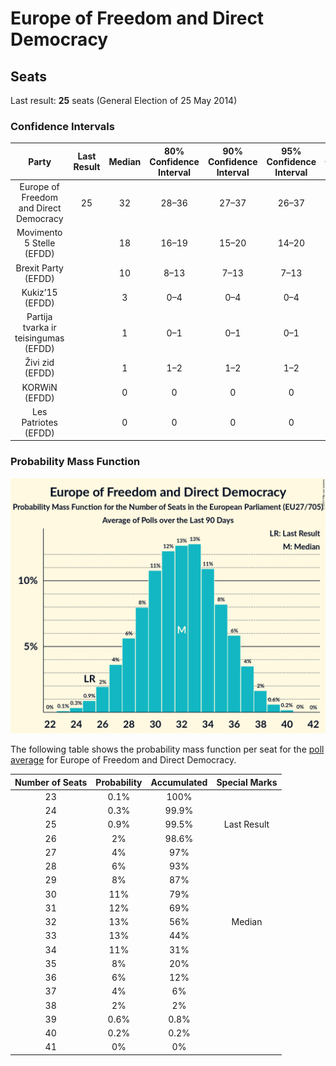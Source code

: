 # Europe of Freedom and Direct Democracy

## Seats

Last result: **25** seats (General Election of 25 May 2014)

### Confidence Intervals

| Party | Last Result | Median | 80% Confidence Interval | 90% Confidence Interval | 95% Confidence Interval | 99% Confidence Interval |
|:-----:|:-----------:|:------:|:-----------------------:|:-----------------------:|:-----------------------:|:-----------------------:|
| Europe of Freedom and Direct Democracy | 25 | 32 | 28–36 | 27–37 | 26–37 | 25–39 |
| Movimento 5 Stelle (EFDD) | | 18 | 16–19 | 15–20 | 14–20 | 13–21 |
| Brexit Party (EFDD) | | 10 | 8–13 | 7–13 | 7–13 | 7–13 |
| Kukiz’15 (EFDD) | | 3 | 0–4 | 0–4 | 0–4 | 0–5 |
| Partija tvarka ir teisingumas (EFDD) | | 1 | 0–1 | 0–1 | 0–1 | 0–2 |
| Živi zid (EFDD) | | 1 | 1–2 | 1–2 | 1–2 | 1–2 |
| KORWiN (EFDD) | | 0 | 0 | 0 | 0 | 0 |
| Les Patriotes (EFDD) | | 0 | 0 | 0 | 0 | 0 |

### Probability Mass Function

![Graph with seats probability mass function not yet produced](average-2019-04-15-seats-pmf-europeoffreedomanddirectdemocracy.png "Seats Probability Mass Function")

The following table shows the probability mass function per seat for the [poll average](average-2019-04-15.html) for Europe of Freedom and Direct Democracy.

| Number of Seats | Probability | Accumulated | Special Marks |
|:---------------:|:-----------:|:-----------:|:-------------:|
| 23 | 0.1% | 100% |  |
| 24 | 0.3% | 99.9% |  |
| 25 | 0.9% | 99.5% | Last Result |
| 26 | 2% | 98.6% |  |
| 27 | 4% | 97% |  |
| 28 | 6% | 93% |  |
| 29 | 8% | 87% |  |
| 30 | 11% | 79% |  |
| 31 | 12% | 69% |  |
| 32 | 13% | 56% | Median |
| 33 | 13% | 44% |  |
| 34 | 11% | 31% |  |
| 35 | 8% | 20% |  |
| 36 | 6% | 12% |  |
| 37 | 4% | 6% |  |
| 38 | 2% | 2% |  |
| 39 | 0.6% | 0.8% |  |
| 40 | 0.2% | 0.2% |  |
| 41 | 0% | 0% |  |


